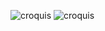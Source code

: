 
![croquis](photos/informations.png)
![croquis](https://user-images.githubusercontent.com/89608322/167045131-2845496c-df45-4678-832a-729a68c9f9f8.png)
